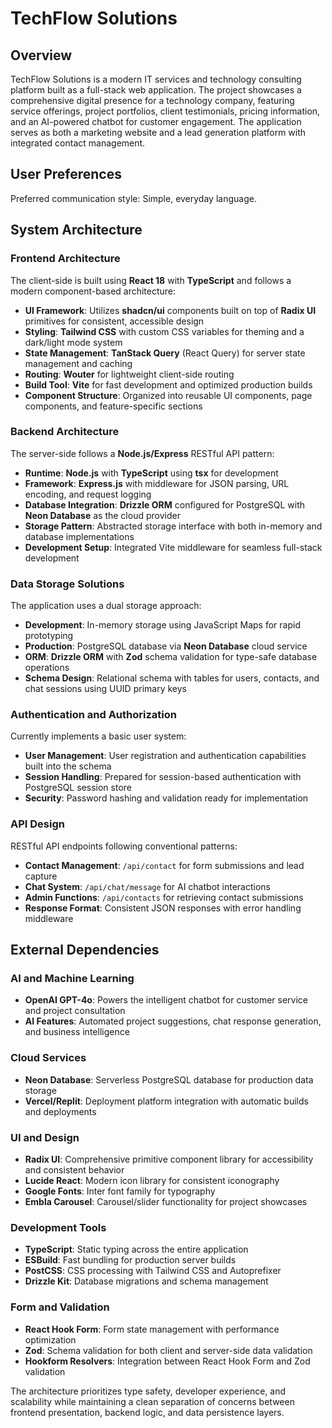 # TechFlow Solutions

## Overview

TechFlow Solutions is a modern IT services and technology consulting platform built as a full-stack web application. The project showcases a comprehensive digital presence for a technology company, featuring service offerings, project portfolios, client testimonials, pricing information, and an AI-powered chatbot for customer engagement. The application serves as both a marketing website and a lead generation platform with integrated contact management.

## User Preferences

Preferred communication style: Simple, everyday language.

## System Architecture

### Frontend Architecture
The client-side is built using **React 18** with **TypeScript** and follows a modern component-based architecture:

- **UI Framework**: Utilizes **shadcn/ui** components built on top of **Radix UI** primitives for consistent, accessible design
- **Styling**: **Tailwind CSS** with custom CSS variables for theming and a dark/light mode system
- **State Management**: **TanStack Query** (React Query) for server state management and caching
- **Routing**: **Wouter** for lightweight client-side routing
- **Build Tool**: **Vite** for fast development and optimized production builds
- **Component Structure**: Organized into reusable UI components, page components, and feature-specific sections

### Backend Architecture
The server-side follows a **Node.js/Express** RESTful API pattern:

- **Runtime**: **Node.js** with **TypeScript** using **tsx** for development
- **Framework**: **Express.js** with middleware for JSON parsing, URL encoding, and request logging
- **Database Integration**: **Drizzle ORM** configured for PostgreSQL with **Neon Database** as the cloud provider
- **Storage Pattern**: Abstracted storage interface with both in-memory and database implementations
- **Development Setup**: Integrated Vite middleware for seamless full-stack development

### Data Storage Solutions
The application uses a dual storage approach:

- **Development**: In-memory storage using JavaScript Maps for rapid prototyping
- **Production**: PostgreSQL database via **Neon Database** cloud service
- **ORM**: **Drizzle ORM** with **Zod** schema validation for type-safe database operations
- **Schema Design**: Relational schema with tables for users, contacts, and chat sessions using UUID primary keys

### Authentication and Authorization
Currently implements a basic user system:

- **User Management**: User registration and authentication capabilities built into the schema
- **Session Handling**: Prepared for session-based authentication with PostgreSQL session store
- **Security**: Password hashing and validation ready for implementation

### API Design
RESTful API endpoints following conventional patterns:

- **Contact Management**: `/api/contact` for form submissions and lead capture
- **Chat System**: `/api/chat/message` for AI chatbot interactions
- **Admin Functions**: `/api/contacts` for retrieving contact submissions
- **Response Format**: Consistent JSON responses with error handling middleware

## External Dependencies

### AI and Machine Learning
- **OpenAI GPT-4o**: Powers the intelligent chatbot for customer service and project consultation
- **AI Features**: Automated project suggestions, chat response generation, and business intelligence

### Cloud Services
- **Neon Database**: Serverless PostgreSQL database for production data storage
- **Vercel/Replit**: Deployment platform integration with automatic builds and deployments

### UI and Design
- **Radix UI**: Comprehensive primitive component library for accessibility and consistent behavior
- **Lucide React**: Modern icon library for consistent iconography
- **Google Fonts**: Inter font family for typography
- **Embla Carousel**: Carousel/slider functionality for project showcases

### Development Tools
- **TypeScript**: Static typing across the entire application
- **ESBuild**: Fast bundling for production server builds
- **PostCSS**: CSS processing with Tailwind CSS and Autoprefixer
- **Drizzle Kit**: Database migrations and schema management

### Form and Validation
- **React Hook Form**: Form state management with performance optimization
- **Zod**: Schema validation for both client and server-side data validation
- **Hookform Resolvers**: Integration between React Hook Form and Zod validation

The architecture prioritizes type safety, developer experience, and scalability while maintaining a clean separation of concerns between frontend presentation, backend logic, and data persistence layers.